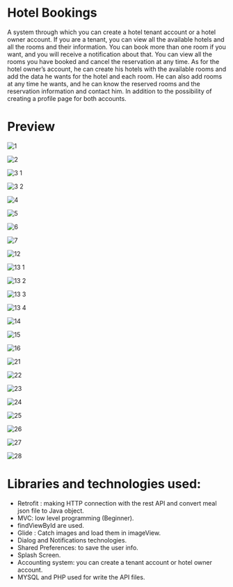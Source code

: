 # Hotel Bookings
A system through which you can create a hotel tenant account or a hotel owner account. If you are a tenant, you can view all the available hotels and all the rooms and their information. You can book more than one room if you want, and you will receive a notification about that. You can view all the rooms you have booked and cancel the reservation at any time. As for the hotel owner’s account, he can create his hotels with the available rooms and add the data he wants for the hotel and each room. He can also add rooms at any time he wants, and he can know the reserved rooms and the reservation information and contact him. In addition to the possibility of creating a profile page for both accounts.

# Preview

![1](https://github.com/BaraaAbuAlrob/Hotel-Bookings/assets/119497086/ca0fbd2d-8766-4712-8c27-ebcd76c33064)

![2](https://github.com/BaraaAbuAlrob/Hotel-Bookings/assets/119497086/8695efd6-0ea2-4a5f-8910-fbdb401897ff)

![3 1](https://github.com/BaraaAbuAlrob/Hotel-Bookings/assets/119497086/49b81b0d-ca57-4a51-b28f-294d9d4462b9)

![3 2](https://github.com/BaraaAbuAlrob/Hotel-Bookings/assets/119497086/724e263e-e56f-431f-a1f3-7f81ce2e978f)

![4](https://github.com/BaraaAbuAlrob/Hotel-Bookings/assets/119497086/7073103e-2c59-4939-8e02-25eb5b9efda2)

![5](https://github.com/BaraaAbuAlrob/Hotel-Bookings/assets/119497086/675d2322-78fe-42b1-a812-6ae919ac0761)

![6](https://github.com/BaraaAbuAlrob/Hotel-Bookings/assets/119497086/8747e1e4-aa3e-4855-bc73-45d25f6a62e8)

![7](https://github.com/BaraaAbuAlrob/Hotel-Bookings/assets/119497086/3c4b9f1d-aad5-4c81-9c21-b05d93c50380)

![12](https://github.com/BaraaAbuAlrob/Hotel-Bookings/assets/119497086/26549d47-d765-4275-94c3-ad90d92d93d1)

![13 1](https://github.com/BaraaAbuAlrob/Hotel-Bookings/assets/119497086/2b7c6ade-063c-4284-9d07-b3a109f20a7f)

![13 2](https://github.com/BaraaAbuAlrob/Hotel-Bookings/assets/119497086/cb82665c-e604-4d2e-81ae-22c3430f3674)

![13 3](https://github.com/BaraaAbuAlrob/Hotel-Bookings/assets/119497086/535ad6b1-490d-47be-a436-6f95789bf4f2)

![13 4](https://github.com/BaraaAbuAlrob/Hotel-Bookings/assets/119497086/ebc75abe-d5ce-41ba-92b4-0b86304ad5d8)

![14](https://github.com/BaraaAbuAlrob/Hotel-Bookings/assets/119497086/cf0af3a4-ae7c-4f4f-a2cc-fca7c30b80e5)

![15](https://github.com/BaraaAbuAlrob/Hotel-Bookings/assets/119497086/c62e6a06-5a43-4b01-a4c0-0aeb8a7b6893)

![16](https://github.com/BaraaAbuAlrob/Hotel-Bookings/assets/119497086/072c6f83-ca43-4f93-a10d-1849fafb1bff)

![21](https://github.com/BaraaAbuAlrob/Hotel-Bookings/assets/119497086/507fd7a8-c72b-4a34-9f68-f915a44385a6)

![22](https://github.com/BaraaAbuAlrob/Hotel-Bookings/assets/119497086/ace58d94-714b-486d-9c9e-d60e8aa9b82b)

![23](https://github.com/BaraaAbuAlrob/Hotel-Bookings/assets/119497086/3a56810d-bc35-489f-bb3e-efaa4648474a)

![24](https://github.com/BaraaAbuAlrob/Hotel-Bookings/assets/119497086/7837ad70-6194-497a-b79c-dad62989ffaf)

![25](https://github.com/BaraaAbuAlrob/Hotel-Bookings/assets/119497086/68e2c587-1100-4d83-ad06-89a51121bad7)

![26](https://github.com/BaraaAbuAlrob/Hotel-Bookings/assets/119497086/60a74cda-63b4-448c-b60d-29128a2ecdd9)

![27](https://github.com/BaraaAbuAlrob/Hotel-Bookings/assets/119497086/38f474c5-f507-494c-9ab3-cf6f8e969b3d)

![28](https://github.com/BaraaAbuAlrob/Hotel-Bookings/assets/119497086/5ac6369a-9073-4608-8830-7a33d42b3906)

# Libraries and technologies used:
- Retrofit : making HTTP connection with the rest API and convert meal json file to Java object.
- MVC: low level programming (Beginner).
- findViewById are used.
- Glide : Catch images and load them in imageView.
- Dialog and Notifications technologies.
- Shared Preferences: to save the user info.
- Splash Screen.
- Accounting system: you can create a tenant account or hotel owner account.
- MYSQL and PHP used for write the API files.